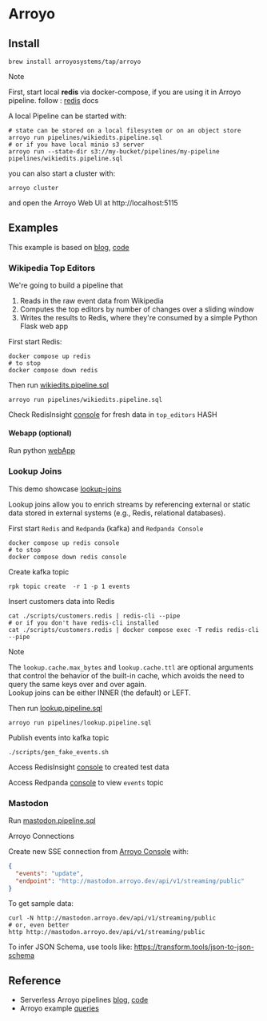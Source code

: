 # Arroyo

## Install

```shell
brew install arroyosystems/tap/arroyo
```

> [!NOTE]  
> First, start local **redis** via docker-compose, if you are using it in Arroyo pipeline. follow : [redis](./redis.md) docs

A local Pipeline can be started with:
```shell
# state can be stored on a local filesystem or on an object store
arroyo run pipelines/wikiedits.pipeline.sql
# or if you have local minio s3 server
arroyo run --state-dir s3://my-bucket/pipelines/my-pipeline pipelines/wikiedits.pipeline.sql
```

you can also start a cluster with:
```shell
arroyo cluster
```

and open the Arroyo Web UI at http://localhost:5115

## Examples

This example is based on [blog](https://www.arroyo.dev/blog/fly-tutorial), [code](https://github.com/ArroyoSystems/arroyo-fly-tutorial/tree/main)

### Wikipedia Top Editors

We're going to build a pipeline that
1. Reads in the raw event data from Wikipedia
2. Computes the top editors by number of changes over a sliding window
3. Writes the results to Redis, where they're consumed by a simple Python Flask web app

First start Redis:

```shell
docker compose up redis
# to stop
docker compose down redis
```

Then run [wikiedits.pipeline.sql](../pipelines/wikiedits.pipeline.sql)

```shell
arroyo run pipelines/wikiedits.pipeline.sql
```

Check RedisInsight [console](http://localhost:8001/redis-stack/browser) for fresh data in `top_editors` HASH

#### Webapp (optional)

Run python [webApp](../webapp)

### Lookup Joins

This demo showcase [lookup-joins](https://doc.arroyo.dev/sql/joins#lookup-joins)

Lookup joins allow you to enrich streams by referencing external or static data stored in external systems (e.g., Redis, relational databases).

First start `Redis` and `Redpanda` (kafka) and `Redpanda Console`

```shell
docker compose up redis console
# to stop
docker compose down redis console
```

Create kafka topic
```shell
rpk topic create  -r 1 -p 1 events
```

Insert customers data into Redis

```shell
cat ./scripts/customers.redis | redis-cli --pipe
# or if you don't have redis-cli installed
cat ./scripts/customers.redis | docker compose exec -T redis redis-cli --pipe
```

> [!NOTE]  
> The `lookup.cache.max_bytes` and `lookup.cache.ttl` are optional arguments that control the behavior of the built-in cache, which avoids the need to query the same keys over and over again.  
> Lookup joins can be either INNER (the default) or LEFT.

Then run [lookup.pipeline.sql](../pipelines/lookup.pipeline.sql)

```shell
arroyo run pipelines/lookup.pipeline.sql
```

Publish events into kafka topic

```shell
./scripts/gen_fake_events.sh
```

Access RedisInsight [console](http://localhost:8001/redis-stack/browser) to created test data  

Access Redpanda [console](http://localhost:8080/) to view `events` topic



### Mastodon

Run [mastodon.pipeline.sql](../pipelines/mastodon.pipeline.sql) 

Arroyo Connections

Create new SSE connection from [Arroyo Console](http://localhost:5115/) with:

```json
{
  "events": "update",
  "endpoint": "http://mastodon.arroyo.dev/api/v1/streaming/public"
}
```

To get sample data:

```shell
curl -N http://mastodon.arroyo.dev/api/v1/streaming/public 
# or, even better
http http://mastodon.arroyo.dev/api/v1/streaming/public
```

To infer JSON Schema, use tools like: <https://transform.tools/json-to-json-schema>

## Reference
- Serverless Arroyo pipelines [blog](https://www.arroyo.dev/blog/fly-tutorial), [code](https://github.com/ArroyoSystems/arroyo-fly-tutorial/tree/main)
- Arroyo example [queries](https://github.com/ArroyoSystems/arroyo/tree/master/crates/arroyo-planner/src/test/queries)